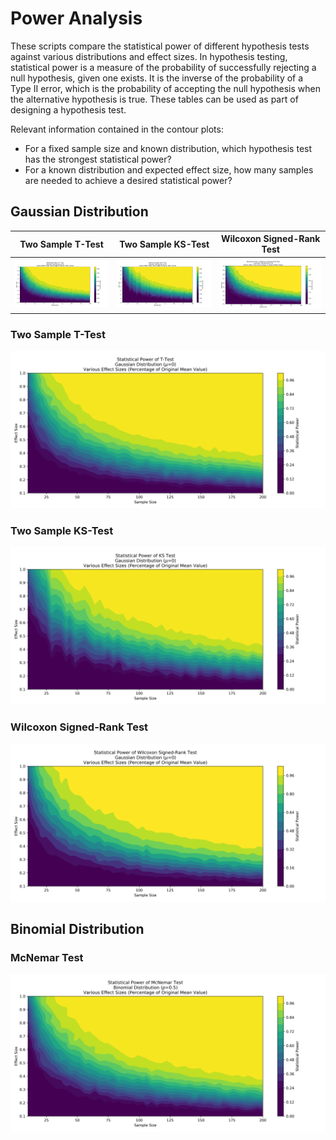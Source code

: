 # Power Analysis
These scripts compare the statistical power of different hypothesis tests against various distributions and effect sizes. In hypothesis testing, statistical power is a measure of the probability of successfully rejecting a null hypothesis, given one exists. It is the inverse of the probability of a Type II error, which is the probability of accepting the null hypothesis when the alternative hypothesis is true. These tables can be used as part of designing a hypothesis test.

Relevant information contained in the contour plots:
- For a fixed sample size and known distribution, which hypothesis test has the strongest statistical power?
- For a known distribution and expected effect size, how many samples are needed to achieve a desired statistical power?


## Gaussian Distribution
Two Sample T-Test |  Two Sample KS-Test | Wilcoxon Signed-Rank Test
:-------------------------:|:-------------------------:| :-------------------------:
![](https://github.com/lucascarter0/data-science-tools/blob/master/power_analysis/ttest_gaussian.png) |  ![](https://github.com/lucascarter0/data-science-tools/blob/master/power_analysis/ks_gaussian.png) | ![](https://github.com/lucascarter0/data-science-tools/blob/master/power_analysis/wilcoxon_gaussian.png)
### Two Sample T-Test
![Two Sample T-Test.](https://github.com/lucascarter0/data-science-tools/blob/master/power_analysis/ttest_gaussian.png)
### Two Sample KS-Test
![Two Sample KS-Test.](https://github.com/lucascarter0/data-science-tools/blob/master/power_analysis/ks_gaussian.png)
### Wilcoxon Signed-Rank Test
![Wilcoxon Signed-Rank Test.](https://github.com/lucascarter0/data-science-tools/blob/master/power_analysis/wilcoxon_gaussian.png)

## Binomial Distribution
### McNemar Test
![McNemar Test.](https://github.com/lucascarter0/data-science-tools/blob/master/power_analysis/mcnemar_binomial.png)
